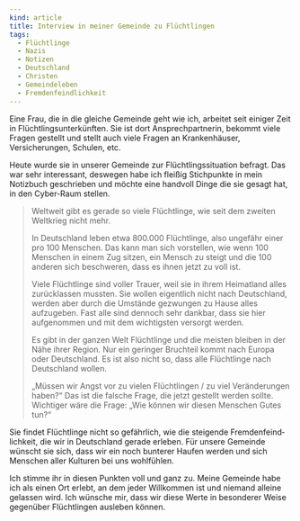 ```yaml
---
kind: article
title: Interview in meiner Gemeinde zu Flüchtlingen
tags:
  - Flüchtlinge
  - Nazis
  - Notizen
  - Deutschland
  - Christen
  - Gemeindeleben
  - Fremdenfeindlichkeit
---
```


Eine Frau, die in die gleiche Gemeinde geht wie ich, arbeitet seit einiger
Zeit in Flüchtlingsunterkünften. Sie ist dort Ansprechpartnerin, bekommt viele
Fragen gestellt und stellt auch viele Fragen an Krankenhäuser, Versicherungen,
Schulen, etc.

Heute wurde sie in unserer Gemeinde zur Flüchtlingssituation befragt. Das war
sehr interessant, deswegen habe ich fleißig Stichpunkte in mein Notizbuch
geschrieben und möchte eine handvoll Dinge die sie gesagt hat, in den
Cyber-Raum stellen.

> Weltweit gibt es gerade so viele Flüchtlinge, wie seit dem zweiten Weltkrieg
> nicht mehr.
>
> In Deutschland leben etwa 800.000 Flüchtlinge, also ungefähr einer pro 100
> Menschen. Das kann man sich vorstellen, wie wenn 100 Menschen in einem Zug
> sitzen, ein Mensch zu steigt und die 100 anderen sich beschweren, dass es
> ihnen jetzt zu voll ist.
>
> Viele Flüchtlinge sind voller Trauer, weil sie in ihrem Heimatland alles
> zurücklassen mussten. Sie wollen eigentlich nicht nach Deutschland, werden
> aber durch die Umstände gezwungen zu Hause alles aufzugeben. Fast alle sind
> dennoch sehr dankbar, dass sie hier aufgenommen und mit dem wichtigsten
> versorgt werden.
>
> Es gibt in der ganzen Welt Flüchtlinge und die meisten bleiben in der Nähe
> ihrer Region. Nur ein geringer Bruchteil kommt nach Europa oder Deutschland.
> Es ist also nicht so, dass alle Flüchtlinge nach Deutschland wollen.
>
> „Müssen wir Angst vor zu vielen Flüchtlingen / zu viel Veränderungen haben?“
> Das ist die falsche Frage, die jetzt gestellt werden sollte. Wichtiger wäre
> die Frage: „Wie können wir diesen Menschen Gutes tun?“

<!-- Dies sind keine richtigen Zitate, weil ich beim Mitschreiben bestimmt
Dinge vergessen oder gekürzt habe. Ich denke jedoch, dass die Grundaussage der
Punkte gleich geblieben ist. -->

Sie findet Flüchtlinge nicht so gefährlich, wie die steigende
Fremden&shy;feind&shy;lich&shy;keit, die wir in Deutschland gerade erleben.
Für unsere Gemeinde wünscht sie sich, dass wir ein noch bunterer Haufen werden
und sich Menschen aller Kulturen bei uns wohlfühlen.

Ich stimme ihr in diesen Punkten voll und ganz zu. Meine Gemeinde habe ich als
einen Ort erlebt, an dem jeder Willkommen ist und niemand alleine gelassen
wird. Ich wünsche mir, dass wir diese Werte in besonderer Weise gegenüber
Flüchtlingen ausleben können.
